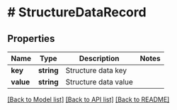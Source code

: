 # # StructureDataRecord

## Properties

Name | Type | Description | Notes
------------ | ------------- | ------------- | -------------
**key** | **string** | Structure data key | 
**value** | **string** | Structure data value | 

[[Back to Model list]](../../README.md#documentation-for-models) [[Back to API list]](../../README.md#documentation-for-api-endpoints) [[Back to README]](../../README.md)


